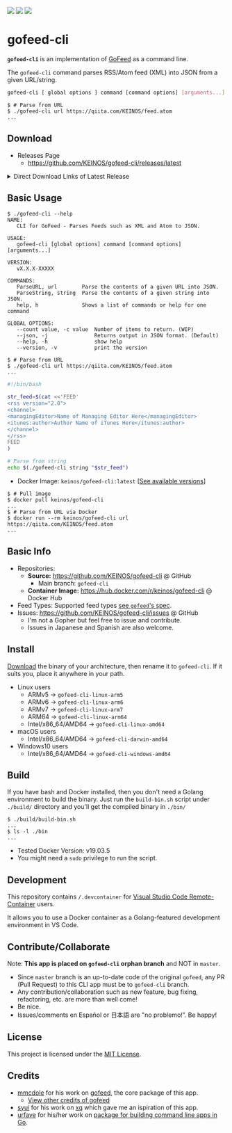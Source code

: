 [![](https://images.microbadger.com/badges/image/keinos/gofeed-cli.svg)](https://microbadger.com/images/keinos/gofeed-cli "View image info on microbadger.com") [![](https://img.shields.io/docker/cloud/automated/keinos/gofeed-cli.svg)](https://hub.docker.com/r/keinos/gofeed-cli "View on Docker Hub") [![](https://img.shields.io/docker/cloud/build/keinos/gofeed-cli.svg)](https://hub.docker.com/r/keinos/gofeed-cli/builds "View builds on Docker Hub")

# gofeed-cli

**`gofeed-cli`** is an implementation of [GoFeed](https://github.com/mmcdole/gofeed) as a command line.

The `gofeed-cli` command parses RSS/Atom feed (XML) into JSON from a given URL/string.

```bash
gofeed-cli [ global options ] command [command options] [arguments...]
```

```shellsession
$ # Parse from URL
$ ./gofeed-cli url https://qiita.com/KEINOS/feed.atom
...
```

## Download

- Releases Page
  - https://github.com/KEINOS/gofeed-cli/releases/latest

<details><summary>Direct Download Links of Latest Release</summary><div><br>


| OS | Arch | Bin Name | Hardware Tested | Download (Latest Release) |
|:-- | :--: | :--: | :-- | :--: |
| macOS | x86_64/AMD64 | gofeed-cli-darwin-amd64 | MBP Early 2015 | [DOWNLOAD](https://github.com/KEINOS/gofeed-cli/releases/latest/download/gofeed-cli-darwin-amd64) |
| Win10 | x86_64/AMD64 | gofeed-cli-windows-amd64.exe | ECS LIVAZ2-4/64-W10Pro (N5000) | [DOWNLOAD](https://github.com/KEINOS/gofeed-cli/releases/latest/download/gofeed-cli-windows-amd64.exe) |
| Linux | Arm v5 | gofeed-cli-linux-arm5 | QNAP TS-119P+ | [DOWNLOAD](https://github.com/KEINOS/gofeed-cli/releases/latest/download/gofeed-cli-linux-arm5) |
| Linux | Arm v6 | gofeed-cli-linux-arm6 | Raspberry Pi Zero W | [DOWNLOAD](https://github.com/KEINOS/gofeed-cli/releases/latest/download/gofeed-cli-linux-arm6) |
| Linux | Arm v7 | gofeed-cli-linux-arm7 | Raspberry Pi 3+ | [DOWNLOAD](https://github.com/KEINOS/gofeed-cli/releases/latest/download/gofeed-cli-linux-arm7) |
| Linux | Arm64 | gofeed-cli-linux-arm64 | n/a | [DOWNLOAD](https://github.com/KEINOS/gofeed-cli/releases/latest/download/gofeed-cli-linux-arm64) |
| Linux | x86_64/AMD64 | gofeed-cli-linux-amd64 | n/a | [DOWNLOAD](https://github.com/KEINOS/gofeed-cli/releases/latest/download/gofeed-cli-linux-amd64) |

</div></details>

## Basic Usage

```shellsession
$ ./gofeed-cli --help
NAME:
   CLI for GoFeed - Parses Feeds such as XML and Atom to JSON.

USAGE:
   gofeed-cli [global options] command [command options] [arguments...]

VERSION:
   vX.X.X-XXXXX

COMMANDS:
   ParseURL, url        Parse the contents of a given URL into JSON.
   ParseString, string  Parse the contents of a given string into JSON.
   help, h              Shows a list of commands or help for one command

GLOBAL OPTIONS:
   --count value, -c value  Number of items to return. (WIP)
   --json, -j               Returns output in JSON format. (Default)
   --help, -h               show help
   --version, -v            print the version
```

```shellsession
$ # Parse from URL
$ ./gofeed-cli url https://qiita.com/KEINOS/feed.atom
...
```

```bash
#!/bin/bash

str_feed=$(cat <<'FEED'
<rss version="2.0">
<channel>
<managingEditor>Name of Managing Editor Here</managingEditor>
<itunes:author>Author Name of iTunes Here</itunes:author>
</channel>
</rss>
FEED
)

# Parse from string
echo $(./gofeed-cli string "$str_feed")
```

- Docker Image: `keinos/gofeed-cli:latest` [[See available versions](https://hub.docker.com/r/keinos/gofeed-cli/tags)]

```shellsession
$ # Pull image
$ docker pull keinos/gofeed-cli
...
$ # Parse from URL via Docker
$ docker run --rm keinos/gofeed-cli url https://qiita.com/KEINOS/feed.atom
...
```

## Basic Info

- Repositories:
  - **Source:** https://github.com/KEINOS/gofeed-cli @ GitHub
    - Main branch: `gofeed-cli`
  - **Container Image:** https://hub.docker.com/r/keinos/gofeed-cli @ Docker Hub
- Feed Types: Supported feed types [see `gofeed`'s spec](https://github.com/mmcdole/gofeed#features).
- Issues: https://github.com/KEINOS/gofeed-cli/issues @ GitHub
  - I'm not a Gopher but feel free to issue and contribute.
  - Issues in Japanese and Spanish are also welcome.

## Install

[Download](#Download) the binary of your architecture, then rename it to `gofeed-cli`. If it suits you, place it anywhere in your path.

- Linux users
  - ARMv5 -> `gofeed-cli-linux-arm5`
  - ARMv6 -> `gofeed-cli-linux-arm6`
  - ARMv7 -> `gofeed-cli-linux-arm7`
  - ARM64 -> `gofeed-cli-linux-arm64`
  - Intel/x86_64/AMD64 -> `gofeed-cli-linux-amd64`
- macOS users
  - Intel/x86_64/AMD64 -> `gofeed-cli-darwin-amd64`
- Windows10 users
  - Intel/x86_64/AMD64 -> `gofeed-cli-windows-amd64`

## Build

If you have bash and Docker installed, then you don't need a Golang environment to build the binary.
Just run the `build-bin.sh` script under `./build/` directory and you'll get the compiled binary in `./bin/`

```shellsession
$ ./build/build-bin.sh
...
$ ls -l ./bin
...
```

- Tested Docker Version: v19.03.5
- You might need a `sudo` privilege to run the script.

## Development

This repository contains `/.devcontainer` for [Visual Studio Code Remote-Container](https://code.visualstudio.com/docs/remote/remote-overview) users.

It allows you to use a Docker container as a Golang-featured development environment in VS Code.

## Contribute/Collaborate

Note: **This app is placed on `gofeed-cli` orphan branch** and NOT in `master`.

- Since `master` branch is an up-to-date code of the original `gofeed`, any PR (Pull Request) to this CLI app must be to `gofeed-cli` branch.
- Any contribution/collaboration such as new feature, bug fixing, refactoring, etc. are more than well come!
- Be nice.
- Issues/comments en Español or 日本語 are "no problemo!”. Be happy!

## License

This project is licensed under the [MIT License](https://KEINOS.github.io/gofeed-cli/master/LICENSE).

## Credits

- [mmcdole](https://github.com/mmcdole) for his work on [gofeed](https://github.com/mmcdole/gofeed), the core package of this app.
  - [View other credits of gofeed](https://github.com/mmcdole/gofeed#credits)
- [syui](https://github.com/syui) for his work on [xq](https://github.com/syui/xq) which gave me an ispiration of this app.
- [urfave](https://github.com/urfave) for his/her work on [package for building command line apps in Go](https://github.com/urfave/cli).
